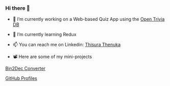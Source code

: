 ### Hi there 👋

- 🔭 I’m currently working on a Web-based Quiz App using the [Open Trivia DB](https://opentdb.com/api_config.php)

- 🌱 I’m currently learning Redux

- 📫 You can reach me on Linkedin: [Thisura Thenuka](https://www.linkedin.com/in/thisurathenuka/)

- 📽 Here are some of my mini-projects

[Bin2Dec Converter](https://boring-hodgkin-41de28.netlify.app/)

[GitHub Profiles](https://sleepy-murdock-95a477.netlify.app/)

<!--
**thisurathenuka/thisurathenuka** is a ✨ _special_ ✨ repository because its `README.md` (this file) appears on your GitHub profile.

Here are some ideas to get you started:

- 👯 I’m looking to collaborate on ...
- 🤔 I’m looking for help with ...
- 💬 Ask me about ...
- 😄 Pronouns: ...
- ⚡ Fun fact: ...
-->
